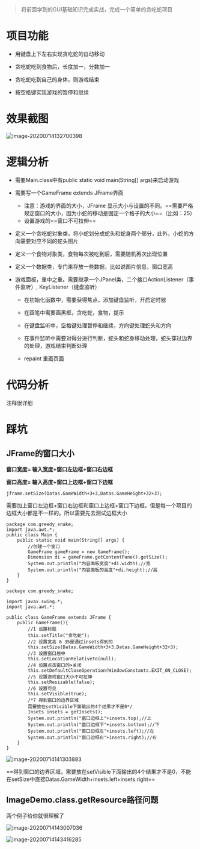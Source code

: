 > 将前面学到的GUI基础知识完成实战，完成一个简单的贪吃蛇项目

# 项目功能

- 用键盘上下左右实现贪吃蛇的自动移动

- 贪吃蛇吃到食物后，长度加一，分数加一

- 贪吃蛇吃到自己的身体，则游戏结束

- 按空格键实现游戏的暂停和继续

# 效果截图

![image-20200714132700398](https://img2020.cnblogs.com/blog/1235676/202007/1235676-20200714225551568-1388652132.png)

# 逻辑分析

- 需要Main.class中有public static void main(String[] args)来启动游戏

- 需要写一个GameFrame extends JFrame界面 

  - 注意：游戏的界面的大小，JFrame 显示大小与设置的不同。==需要严格规定窗口的大小，因为小蛇的移动是固定一个格子的大小==（比如：25）
  - 设置游戏的==窗口不可拉伸==

- 定义一个贪吃蛇对象类，将小蛇划分成蛇头和蛇身两个部分，此外，小蛇的方向需要对应不同的蛇头图片

- 定义一个食物对象类，食物每次被吃到后，需要随机再次出现位置

- 定义一个数据类，专门来存放一些数据，比如说图片信息，窗口宽高

- 游戏面板，重中之重。需要继承一个JPanel类，二个接口ActionListener（事件监听）, KeyListener（键盘监听）

  - 在初始化函数中，需要获得焦点，添加键盘监听，开启定时器
  - 在画笔中需要画黑框，贪吃蛇，食物，提示
  - 在键盘监听中，空格键处理暂停和继续，方向键处理蛇头和方向

  - 在事件监听中需要对得分进行判断，蛇头和蛇身移动处理，蛇头穿过边界的处理，游戏结束判断处理
  - repaint 重画页面

# 代码分析

注释很详细

# 踩坑

## JFrame的窗口大小

**窗口宽度= 输入宽度+窗口左边框+窗口右边框**

**窗口高度= 输入高度+窗口上边框+窗口下边框**

 ```//需要加上窗口左边框+窗口右边框和窗口上边框+窗口下边框
jframe.setSize(Datas.GameWidth+3+3,Datas.GameHeight+32+3);
 ```

需要加上窗口左边框+窗口右边框和窗口上边框+窗口下边框，但是每一个项目的边框大小都是不一样的。所以需要先去测试边框大小

```
package com.greedy_snake;
import java.awt.*;
public class Main {
    public static void main(String[] args) {
        //创建一个窗口
        GameFrame gameFrame = new GameFrame();
        Dimension di = gameFrame.getContentPane().getSize();
        System.out.println("内容面板宽度"+di.width);//宽
        System.out.println("内容面板的高度"+di.height);//高
    }
}
```

```
package com.greedy_snake;

import javax.swing.*;
import java.awt.*;

public class GameFrame extends JFrame {
    public GameFrame(){
        //1 设置标题
        this.setTitle("贪吃蛇");
        //2 设置宽高 6 35是通过insets得到的
        this.setSize(Datas.GameWidth+3+3,Datas.GameHeight+32+3);
        //3 设置窗口居中
        this.setLocationRelativeTo(null);
        //4 设置点击窗口的×关闭
        this.setDefaultCloseOperation(WindowConstants.EXIT_ON_CLOSE);
        //5 设置游戏窗口大小不可拉伸
        this.setResizable(false);
        //6 设置可见
        this.setVisible(true);
        /*7 得到窗口的边界区域
        需要放在setVisible下面输出的4个结果才不是0*/
        Insets insets = getInsets();
        System.out.println("窗口边框上"+insets.top);//上
        System.out.println("窗口边框下"+insets.bottom);//下
        System.out.println("窗口边框左"+insets.left);//左
        System.out.println("窗口边框右"+insets.right);//右
    }
}
```

![image-20200714141303883](https://img2020.cnblogs.com/blog/1235676/202007/1235676-20200714225551883-1336238940.png)

==得到窗口的边界区域，需要放在setVisible下面输出的4个结果才不是0，不能在setSize中直接Datas.GameWidth+insets.left+insets.right==



## ImageDemo.class.getResource路径问题

两个例子给你就很理解了

![image-20200714143007036](https://img2020.cnblogs.com/blog/1235676/202007/1235676-20200714225552482-1765428121.png)

![image-20200714143416285](https://img2020.cnblogs.com/blog/1235676/202007/1235676-20200714225552751-1722643551.png)
